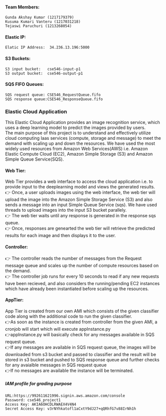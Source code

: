 #### Team Members:
    Gunda Akshay Kumar (1217179379)
    Kusuma Kumari Vanteru (1217031218)
    Tejaswi Paruchuri (1213268054)

#### Elastic IP:
    Elatic IP Address:  34.236.13.196:5000

#### S3 Buckets:
    S3 input bucket:   cse546-input-p1
    S3 output bucket:  cse546-output-p1
    
#### SQS FIFO Queues:
    SQS request queue: CSE546_RequestQueue.fifo
    SQS response queue:CSE546_ResponseQueue.fifo

### Elastic Cloud Application
This Elastic Cloud Application provides an image recognition service, which uses a deep learning model to predict the images provided by users.<br/>
The main purpose of this project is to understand and effectively utilize cloud computing Iaas services (compute, storage and message) to meet the demand with scaling up and down the resources. We have used the most widely used resources from Amazon Web Services(AWS) i.e. Amazon Elastic Compute Cloud (EC2), Amazon Simple Storage (S3) and Amazon Simple Queue Service(SQS).<br/>
#### Web Tier:
Web Tier provides a web interface to access the cloud application i.e. to provide input to the deeplearning model and views the generated results.<br/>
👉 Once, a user uploads images using the web interface, the web tier will upload the image into the Amazon Simple Storage Service (S3) and also sends a message into an input Simple Queue Service (sqs). We have used threads to upload images into the input S3 bucket parallely.<br/>
👉 The web tier waits until any response is generated in the response sqs queue.<br/>
👉 Once, responses are genearted the web tier will retrieve the predicted results for each image and then displays it to the user.<br/>
#### Controller:
👉 The controller reads the number of messages from the Request message queue and scales up the number of compute resources based on the demand.<br/>
👉 The controller job runs for every 10 seconds to read if any new requests have been recieved, and also considers the running/pending EC2 instances which have already been instantiated before scaling up the resources.<br/>
#### AppTier: 
App Tier is created from our own AMI which consists of the given classifier code along with the additional code to run the given classifier. <br/>
👉As soon as the instance is created from controller from the given AMI, a cronjob will start which will execute appInstance.py <br/>
👉appInstance.py will basically check for any messages available in SQS request queue.<br/>
👉If any messages are available in SQS request queue, the images will be downloaded from s3 bucket and passed to classifier and the result will be stored in s3 bucket and pushed to SQS response queue and further checks for any avaialble messages in SQS request queue <br/>
👉If no messages are available the instance will be terminated.

##### IAM profile for grading purpose
    URL:https://992611621996.signin.aws.amazon.com/console
    Password: cse546_project1
    Access Key: AKIA6OHCDLRWAEX4V4N4
    Secret Access Key: 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
        
